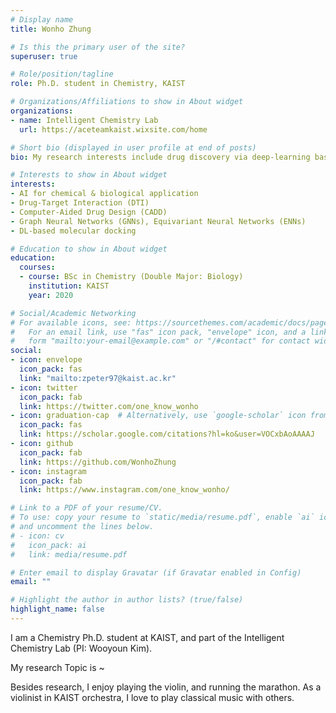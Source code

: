 ```yaml
---
# Display name
title: Wonho Zhung

# Is this the primary user of the site?
superuser: true

# Role/position/tagline
role: Ph.D. student in Chemistry, KAIST

# Organizations/Affiliations to show in About widget
organizations:
- name: Intelligent Chemistry Lab
  url: https://aceteamkaist.wixsite.com/home

# Short bio (displayed in user profile at end of posts)
bio: My research interests include drug discovery via deep-learning based approach.

# Interests to show in About widget
interests:
- AI for chemical & biological application
- Drug-Target Interaction (DTI)
- Computer-Aided Drug Design (CADD)
- Graph Neural Networks (GNNs), Equivariant Neural Networks (ENNs)
- DL-based molecular docking

# Education to show in About widget
education:
  courses:
  - course: BSc in Chemistry (Double Major: Biology)
    institution: KAIST
    year: 2020

# Social/Academic Networking
# For available icons, see: https://sourcethemes.com/academic/docs/page-builder/#icons
#   For an email link, use "fas" icon pack, "envelope" icon, and a link in the
#   form "mailto:your-email@example.com" or "/#contact" for contact widget.
social:
- icon: envelope
  icon_pack: fas
  link: "mailto:zpeter97@kaist.ac.kr"
- icon: twitter
  icon_pack: fab
  link: https://twitter.com/one_know_wonho
- icon: graduation-cap  # Alternatively, use `google-scholar` icon from `ai` icon pack
  icon_pack: fas
  link: https://scholar.google.com/citations?hl=ko&user=VOCxbAoAAAAJ
- icon: github
  icon_pack: fab
  link: https://github.com/WonhoZhung
- icon: instagram
  icon_pack: fab
  link: https://www.instagram.com/one_know_wonho/

# Link to a PDF of your resume/CV.
# To use: copy your resume to `static/media/resume.pdf`, enable `ai` icons in `params.toml`, 
# and uncomment the lines below.
# - icon: cv
#   icon_pack: ai
#   link: media/resume.pdf

# Enter email to display Gravatar (if Gravatar enabled in Config)
email: ""

# Highlight the author in author lists? (true/false)
highlight_name: false
---
```


I am a Chemistry Ph.D. student at KAIST, and part of the Intelligent Chemistry Lab (PI: Wooyoun Kim).

My research Topic is ~

Besides research, I enjoy playing the violin, and running the marathon. As a violinist in KAIST orchestra, I love to play classical music with others.
